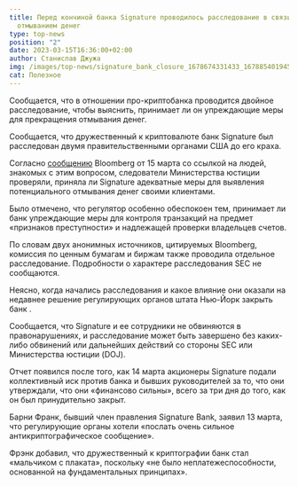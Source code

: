 ```yaml
---
title: Перед кончиной банка Signature проводилось расследование в связи с
  отмыванием денег
type: top-news
position: "2"
date: 2023-03-15T16:36:00+02:00
author: Станислав Джужа
img: /images/top-news/signature_bank_closure_1678674331433_1678854019458_1678854019458.avif
cat: Полезное
---
```

Сообщается, что в отношении про-криптобанка проводится двойное расследование, чтобы выяснить, принимает ли он упреждающие меры для прекращения отмывания денег.

Сообщается, что дружественный к криптовалюте банк Signature был расследован двумя правительственными органами США до его краха.

Согласно [сообщению](https://www.bloomberg.com/news/articles/2023-03-15/signature-bank-faced-criminal-probe-ahead-of-firm-s-collapse#xj4y7vzkg) Bloomberg от 15 марта со ссылкой на людей, знакомых с этим вопросом, следователи Министерства юстиции проверяли, приняла ли Signature адекватные меры для выявления потенциального отмывания денег своими клиентами.

Было отмечено, что регулятор особенно обеспокоен тем, принимает ли банк упреждающие меры для контроля транзакций на предмет «признаков преступности» и надлежащей проверки владельцев счетов.

По словам двух анонимных источников, цитируемых Bloomberg, комиссия по ценным бумагам и биржам также проводила отдельное расследование. Подробности о характере расследования SEC не сообщаются.

Неясно, когда начались расследования и какое влияние они оказали на недавнее решение регулирующих органов штата Нью-Йорк закрыть банк .

Сообщается, что Signature и ее сотрудники не обвиняются в правонарушениях, и расследование может быть завершено без каких-либо обвинений или дальнейших действий со стороны SEC или Министерства юстиции (DOJ).

Отчет появился после того, как 14 марта акционеры Signature подали коллективный иск против банка и бывших руководителей за то, что они утверждали, что они «финансово сильны», всего за три дня до того, как он был принудительно закрыт.

Барни Франк, бывший член правления Signature Bank, заявил 13 марта, что регулирующие органы хотели «послать очень сильное антикриптографическое сообщение».

Фрэнк добавил, что дружественный к криптографии банк стал «мальчиком с плаката», поскольку «не было неплатежеспособности, основанной на фундаментальных принципах».